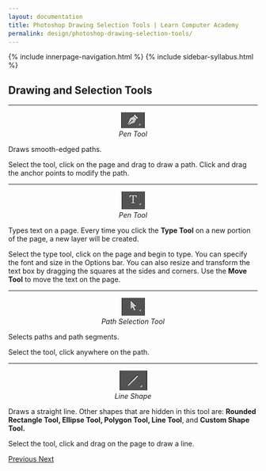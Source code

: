 ```yaml
---
layout: documentation
title: Photoshop Drawing Selection Tools | Learn Computer Academy
permalink: design/photoshop-drawing-selection-tools/
---
```

<div class="loader">
{% include innerpage-navigation.html %}
{% include sidebar-syllabus.html %}
 <div class="page-content">
  <div class="content-wrapper">
   <div class="row">
    <div class="col-md-9 content">
     <!-- Your content goes started here -->
     <div class="doc-content">
      <h2>Drawing and Selection Tools</h2>
      <hr>
      <div class="row">
       <div class="col-md-2">
        <div class="img-block" style="text-align: center;">
         <img src="{{ site.baseurl }}/../assets/img/pen-tool.png" alt="Pen Tool" class="img-fluid">
         <span style="display: block;">
          <i>Pen Tool</i>
         </span>
        </div>
       </div>
       <div class="col-md-10">
        <div class="text-block">
         <p>Draws smooth-edged paths.</p>
         <p>Select the tool, click on the page and drag to draw a path. Click and drag the anchor points to modify the path.</p>
        </div>
       </div>
      </div>
      <hr>
      <div class="row">
       <div class="col-md-2">
        <div class="img-block" style="text-align: center;">
         <img src="{{ site.baseurl }}/../assets/img/type-tool.png" alt="Type Tool" class="img-fluid">
         <span style="display: block;">
          <i>Pen Tool</i>
         </span>
        </div>
       </div>
       <div class="col-md-10">
        <div class="text-block">
         <p>Types text on a page. Every time you click the <b>Type Tool</b> on a new portion of the page, a new layer will be created. </p>
         <p>Select the type tool, click on the page and begin to type. You can specify the font and size in the Options bar. You can also resize and transform the text box by dragging the squares at the sides and corners. Use the <b>Move Tool</b> to move the text on the page. </p>
        </div>
       </div>
      </div>
      <hr>
      <div class="row">
       <div class="col-md-2">
        <div class="img-block" style="text-align: center;">
         <img src="{{ site.baseurl }}/../assets/img/path-selection-tool.png" alt="Path Selection Tool" class="img-fluid">
         <span style="display: block;">
          <i>Path Selection Tool</i>
         </span>
        </div>
       </div>
       <div class="col-md-10">
        <div class="text-block">
         <p>Selects paths and path segments.</p>
         <p>Select the tool, click anywhere on the path.</p>
        </div>
       </div>
      </div>
      <hr>
      <div class="row">
       <div class="col-md-2">
        <div class="img-block" style="text-align: center;">
         <img src="{{ site.baseurl }}/../assets/img/line-tool.png" alt="Line Tool" class="img-fluid">
         <span style="display: block;">
          <i>Line Shape</i>
         </span>
        </div>
       </div>
       <div class="col-md-10">
        <div class="text-block">
         <p>Draws a straight line. Other shapes that are hidden in this tool are: <b>Rounded Rectangle Tool, Ellipse Tool, Polygon Tool, Line Tool</b>, and <b>Custom Shape Tool.</b>
         </p>
         <p>Select the tool, click and drag on the page to draw a line.</p>
        </div>
       </div>
      </div>
     </div>
     <!-- /.Your content goes ends here -->
     <div class="footer-btn d-flex justify-content-between">
      <a href="/design/photoshop-alteration-tools" class="btn">
       <i class="fas fa-arrow-circle-left"></i>Previous </a>
      <a href="/design/photoshop-additional-tools" class="btn">Next <i class="fas fa-arrow-circle-right"></i>
      </a>
     </div>
     <!-- /.End of footer button -->
    </div>
    <!-- Right Sidebar Start--> <?php include '../../includes/right-sidebar-innerpage.php'; ?>
    <!-- Right-Sidebar End -->
   </div>
  </div>
